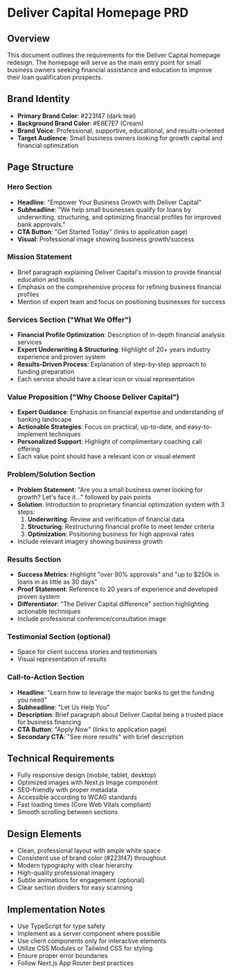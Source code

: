 # Deliver Capital Homepage PRD

## Overview
This document outlines the requirements for the Deliver Capital homepage redesign. The homepage will serve as the main entry point for small business owners seeking financial assistance and education to improve their loan qualification prospects.

## Brand Identity
- **Primary Brand Color**: #223f47 (dark teal)
- **Background Brand Color**: #E8E7E7 (Cream)
- **Brand Voice**: Professional, supportive, educational, and results-oriented
- **Target Audience**: Small business owners looking for growth capital and financial optimization

## Page Structure

### Hero Section
- **Headline**: "Empower Your Business Growth with Deliver Capital"
- **Subheadline**: "We help small businesses qualify for loans by underwriting, structuring, and optimizing financial profiles for improved bank approvals."
- **CTA Button**: "Get Started Today" (links to application page)
- **Visual**: Professional image showing business growth/success

### Mission Statement
- Brief paragraph explaining Deliver Capital's mission to provide financial education and tools
- Emphasis on the comprehensive process for refining business financial profiles
- Mention of expert team and focus on positioning businesses for success

### Services Section ("What We Offer")
- **Financial Profile Optimization**: Description of in-depth financial analysis services
- **Expert Underwriting & Structuring**: Highlight of 20+ years industry experience and proven system
- **Results-Driven Process**: Explanation of step-by-step approach to funding preparation
- Each service should have a clear icon or visual representation

### Value Proposition ("Why Choose Deliver Capital")
- **Expert Guidance**: Emphasis on financial expertise and understanding of banking landscape
- **Actionable Strategies**: Focus on practical, up-to-date, and easy-to-implement techniques
- **Personalized Support**: Highlight of complimentary coaching call offering
- Each value point should have a relevant icon or visual element

### Problem/Solution Section
- **Problem Statement**: "Are you a small business owner looking for growth? Let's face it..." followed by pain points
- **Solution**: Introduction to proprietary financial optimization system with 3 steps:
  1. **Underwriting**: Review and verification of financial data
  2. **Structuring**: Restructuring financial profile to meet lender criteria
  3. **Optimization**: Positioning business for high approval rates
- Include relevant imagery showing business growth

### Results Section
- **Success Metrics**: Highlight "over 90% approvals" and "up to $250k in loans in as little as 30 days"
- **Proof Statement**: Reference to 20 years of experience and developed proven system
- **Differentiator**: "The Deliver Capital difference" section highlighting actionable techniques
- Include professional conference/consultation image

### Testimonial Section (optional)
- Space for client success stories and testimonials
- Visual representation of results

### Call-to-Action Section
- **Headline**: "Learn how to leverage the major banks to get the funding you need"
- **Subheadline**: "Let Us Help You"
- **Description**: Brief paragraph about Deliver Capital being a trusted place for business financing
- **CTA Button**: "Apply Now" (links to application page)
- **Secondary CTA**: "See more results" with brief description

## Technical Requirements
- Fully responsive design (mobile, tablet, desktop)
- Optimized images with Next.js Image component
- SEO-friendly with proper metadata
- Accessible according to WCAG standards
- Fast loading times (Core Web Vitals compliant)
- Smooth scrolling between sections

## Design Elements
- Clean, professional layout with ample white space
- Consistent use of brand color (#223f47) throughout
- Modern typography with clear hierarchy
- High-quality professional imagery
- Subtle animations for engagement (optional)
- Clear section dividers for easy scanning

## Implementation Notes
- Use TypeScript for type safety
- Implement as a server component where possible
- Use client components only for interactive elements
- Utilize CSS Modules or Tailwind CSS for styling
- Ensure proper error boundaries
- Follow Next.js App Router best practices 